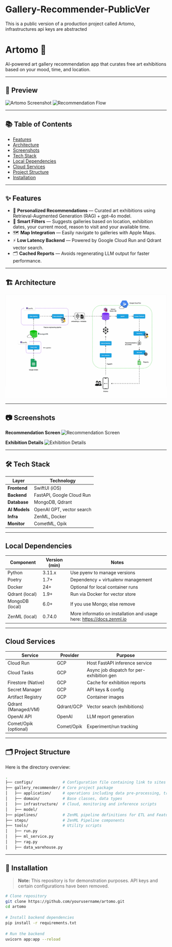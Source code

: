 # Gallery-Recommender-PublicVer
This is a public version of a production project called Artomo, infrastructures api keys are abstracted

# Artomo 🎨
AI-powered art gallery recommendation app that curates free art exhibitions based on your mood, time, and location.

---

## 📸 Preview
![Artomo Screenshot](docs/images/homepage.png)
![Recommendation Flow](github-media/artomo-walkthrough.gif)

---

## 📚 Table of Contents
- [Features](#-features)
- [Architecture](#-architecture)
- [Screenshots](#-screenshots)
- [Tech Stack](#-tech-stack)
- [Local Dependencies](#-local-dependencies)
- [Cloud Services](#-cloud-services)
- [Project Structure](#-project-structure)
- [Installation](#-installation)

---

## ✨ Features
- 🎯 **Personalized Recommendations** — Curated art exhibitions using Retrieval-Augmented Generation (RAG) + gpt-4o model.
- 📍 **Smart Filters** — Suggests galleries based on location, exhibition dates, your current mood, reason to visit and your available time.
- 🗺️ **Map Integration** — Easily navigate to galleries with Apple Maps.
- ⚡ **Low Latency Backend** — Powered by Google Cloud Run and Qdrant vector search.
- 🗂️ **Cached Reports** — Avoids regenerating LLM output for faster performance.

---

## 🏗 Architecture
![Architecture Diagram](github-media/artomo_architecture.gif)

---

## 📷 Screenshots

**Recommendation Screen**
![Recommendation Screen](docs/images/recommendation.png)

**Exhibition Details**
![Exhibition Details](docs/images/details.png)

---

## 🛠 Tech Stack
| Layer        | Technology |
|--------------|------------|
| **Frontend** | SwiftUI (iOS) |
| **Backend**  | FastAPI, Google Cloud Run |
| **Database** | MongoDB, Qdrant |
| **AI Models**| OpenAI GPT,  vector search |
| **Infra**    | ZenML, Docker |
| **Monitor**  | CometML, Opik |

---

## Local Dependencies

| Component        | Version (min) | Notes                               |
|------------------|---------------|-------------------------------------|
| Python           | 3.11.x        | Use pyenv to manage versions        |
| Poetry           | 1.7+          | Dependency + virtualenv management  |
| Docker           | 24+           | Optional for local container runs   |
| Qdrant (local)   | 1.9+          | Run via Docker for vector store     |
| MongoDB (local)  | 6.0+          | If you use Mongo; else remove       |
| ZenML (local)    | 0.74.0        | More informatio on installation and usage here: https://docs.zenml.io |
---

## Cloud Services

| Service              | Provider  | Purpose                                   |
|----------------------|-----------|-------------------------------------------|
| Cloud Run            | GCP       | Host FastAPI inference service            |
| Cloud Tasks          | GCP       | Async job dispatch for per-exhibition gen |
| Firestore (Native)   | GCP       | Cache for exhibition reports              |
| Secret Manager       | GCP       | API keys & config                         |
| Artifact Registry    | GCP       | Container images                          |
| Qdrant (Managed/VM)  | Qdrant/GCP| Vector search (exhibitions)               |
| OpenAI API           | OpenAI    | LLM report generation                     |
| Comet/Opik (optional)| Comet/Opik| Experiment/run tracking                   |

---

## 🗂️ Project Structure

Here is the directory overview:

```bash
.
├── configs/             # Configuration file containing link to sites to be crawled
├── gallery_recommender/ # Core project package
│   ├── application/     # operations including data pre-processing, transformations and RAG logic
│   ├── domain/          # Base classes, data types 
│   ├── infrastructure/  # Cloud, monitoring and inference scripts
│   ├── model/         
├── pipelines/           # ZenML pipeline definitions for ETL and Feature Engineering
├── steps/               # ZenML Pipeline components
├── tools/               # Utility scripts
│   ├── run.py
│   ├── ml_service.py
│   ├── rag.py
│   ├── data_warehouse.py
```

---

## 🚀 Installation
> **Note:** This repository is for demonstration purposes. API keys and certain configurations have been removed.

```bash
# Clone repository
git clone https://github.com/yourusername/artomo.git
cd artomo

# Install backend dependencies
pip install -r requirements.txt

# Run the backend
uvicorn app:app --reload